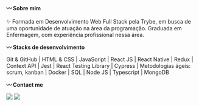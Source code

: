 <strong>:wavy_dash: Sobre mim</strong>
<br><br>
✨ Formada em Desenvolvimento Web Full Stack pela Trybe, em busca de uma oportunidade de atuação na área da programação. Graduada em Enfermagem, com experiência profissional nessa área.
<br>

<strong>:wavy_dash: Stacks de desenvolvimento</strong>

Git & GitHub |  HTML & CSS | JavaScript | React JS | React Native | Redux | Context API | Jest | React Testing Library | Cypress | Metodologias ágeis: scrum, kanban | Docker | SQL | Node JS | Typescript | MongoDB  <br>

<strong>:wavy_dash: Contact me</strong>
  <div>  
  <a href = "layanenu@gmail.com"><img src="https://img.shields.io/badge/-Gmail-%23333?style=for-the-badge&logo=gmail&logoColor=white" target="_blank"></a>
  <a href="https://www.linkedin.com/in/layanenu/" target="_blank"><img src="https://img.shields.io/badge/-LinkedIn-%230077B5?style=for-the-badge&logo=linkedin&logoColor=white" target="_blank"></a> 
</div>
